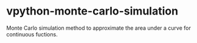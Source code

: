 # vpython-monte-carlo-simulation
Monte Carlo simulation method to approximate the area under a curve for continuous fuctions.
